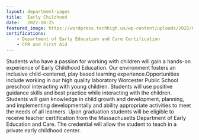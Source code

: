 ```yaml
---
layout: department-pages
title:  Early Childhood
date:   2022-10-25
featured_image: https://wordpress.techhigh.us/wp-content/uploads/2022/04/sigmund-TJxotQTUr8o-unsplash-1.jpg
certifications:
    - Department of Early Education and Care Certification
    - CPR and First Aid
---
```


Students who have a passion for working with children will gain a hands-on experience of Early Childhood Education. Our environment fosters an inclusive child-centered,  play based learning experience.Opportunities include working in our high quality laboratory Worcester Public School preschool interacting with young children. Students will use positive guidance skills and best practice while interacting with the children. Students will gain knowledge in child growth and development, planning, and implementing developmentally and ability appropriate activities to meet the needs of all learners. Upon graduation students will be eligible to receive teacher certification from the Massachusetts Department of Early Education and Care. The credential will allow the student to teach in a private early childhood center.



